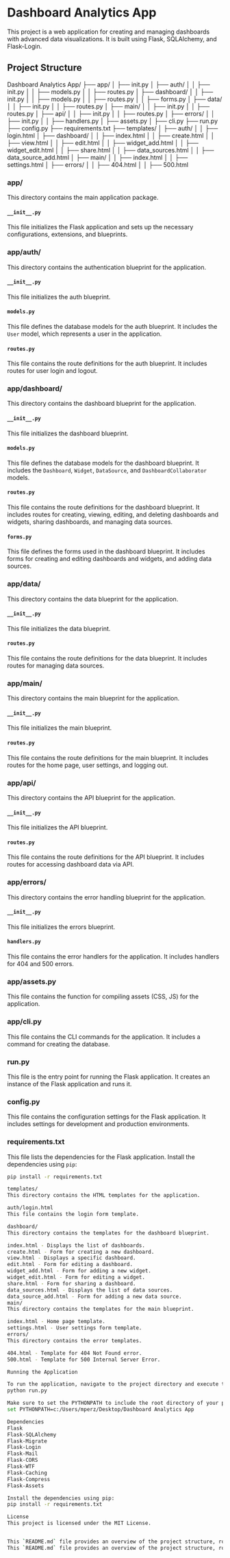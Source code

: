 # Dashboard Analytics App

This project is a web application for creating and managing dashboards with advanced data visualizations. It is built using Flask, SQLAlchemy, and Flask-Login.

## Project Structure

Dashboard Analytics App/
├── app/
│   ├── init.py
│   ├── auth/
│   │   ├── init.py
│   │   ├── models.py
│   │   ├── routes.py
│   ├── dashboard/
│   │   ├── init.py
│   │   ├── models.py
│   │   ├── routes.py
│   │   ├── forms.py
│   ├── data/
│   │   ├── init.py
│   │   ├── routes.py
│   ├── main/
│   │   ├── init.py
│   │   ├── routes.py
│   ├── api/
│   │   ├── init.py
│   │   ├── routes.py
│   ├── errors/
│   │   ├── init.py
│   │   ├── handlers.py
│   ├── assets.py
│   ├── cli.py
├── run.py
├── config.py
├── requirements.txt
├── templates/
│   ├── auth/
│   │   ├── login.html
│   ├── dashboard/
│   │   ├── index.html
│   │   ├── create.html
│   │   ├── view.html
│   │   ├── edit.html
│   │   ├── widget_add.html
│   │   ├── widget_edit.html
│   │   ├── share.html
│   │   ├── data_sources.html
│   │   ├── data_source_add.html
│   ├── main/
│   │   ├── index.html
│   │   ├── settings.html
│   ├── errors/
│   │   ├── 404.html
│   │   ├── 500.html

### app/

This directory contains the main application package.

#### `__init__.py`

This file initializes the Flask application and sets up the necessary configurations, extensions, and blueprints.

### app/auth/

This directory contains the authentication blueprint for the application.

#### `__init__.py`

This file initializes the auth blueprint.

#### `models.py`

This file defines the database models for the auth blueprint. It includes the `User` model, which represents a user in the application.

#### `routes.py`

This file contains the route definitions for the auth blueprint. It includes routes for user login and logout.

### app/dashboard/

This directory contains the dashboard blueprint for the application.

#### `__init__.py`

This file initializes the dashboard blueprint.

#### `models.py`

This file defines the database models for the dashboard blueprint. It includes the `Dashboard`, `Widget`, `DataSource`, and `DashboardCollaborator` models.

#### `routes.py`

This file contains the route definitions for the dashboard blueprint. It includes routes for creating, viewing, editing, and deleting dashboards and widgets, sharing dashboards, and managing data sources.

#### `forms.py`

This file defines the forms used in the dashboard blueprint. It includes forms for creating and editing dashboards and widgets, and adding data sources.

### app/data/

This directory contains the data blueprint for the application.

#### `__init__.py`

This file initializes the data blueprint.

#### `routes.py`

This file contains the route definitions for the data blueprint. It includes routes for managing data sources.

### app/main/

This directory contains the main blueprint for the application.

#### `__init__.py`

This file initializes the main blueprint.

#### `routes.py`

This file contains the route definitions for the main blueprint. It includes routes for the home page, user settings, and logging out.

### app/api/

This directory contains the API blueprint for the application.

#### `__init__.py`

This file initializes the API blueprint.

#### `routes.py`

This file contains the route definitions for the API blueprint. It includes routes for accessing dashboard data via API.

### app/errors/

This directory contains the error handling blueprint for the application.

#### `__init__.py`

This file initializes the errors blueprint.

#### `handlers.py`

This file contains the error handlers for the application. It includes handlers for 404 and 500 errors.

### app/assets.py

This file contains the function for compiling assets (CSS, JS) for the application.

### app/cli.py

This file contains the CLI commands for the application. It includes a command for creating the database.

### run.py

This file is the entry point for running the Flask application. It creates an instance of the Flask application and runs it.

### config.py

This file contains the configuration settings for the Flask application. It includes settings for development and production environments.

### requirements.txt

This file lists the dependencies for the Flask application. Install the dependencies using `pip`:

```sh
pip install -r requirements.txt

templates/
This directory contains the HTML templates for the application.

auth/login.html
This file contains the login form template.

dashboard/
This directory contains the templates for the dashboard blueprint.

index.html - Displays the list of dashboards.
create.html - Form for creating a new dashboard.
view.html - Displays a specific dashboard.
edit.html - Form for editing a dashboard.
widget_add.html - Form for adding a new widget.
widget_edit.html - Form for editing a widget.
share.html - Form for sharing a dashboard.
data_sources.html - Displays the list of data sources.
data_source_add.html - Form for adding a new data source.
main/
This directory contains the templates for the main blueprint.

index.html - Home page template.
settings.html - User settings form template.
errors/
This directory contains the error templates.

404.html - Template for 404 Not Found error.
500.html - Template for 500 Internal Server Error.

Running the Application

To run the application, navigate to the project directory and execute the following command:
python run.py

Make sure to set the PYTHONPATH to include the root directory of your project if necessary:
set PYTHONPATH=c:/Users/mperz/Desktop/Dashboard Analytics App

Dependencies
Flask
Flask-SQLAlchemy
Flask-Migrate
Flask-Login
Flask-Mail
Flask-CORS
Flask-WTF
Flask-Caching
Flask-Compress
Flask-Assets

Install the dependencies using pip:
pip install -r requirements.txt

License
This project is licensed under the MIT License.


This `README.md` file provides an overview of the project structure, routes, models, and instructions for running the application. Adjust the content as needed to fit your specific project details.
This `README.md` file provides an overview of the project structure, routes, models, and instructions for running the application. Adjust the content as needed to fit your specific project details.